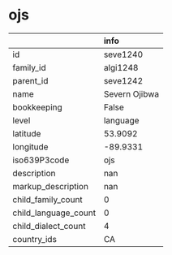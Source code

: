 # ojs
|                      | info          |
|:---------------------|:--------------|
| id                   | seve1240      |
| family_id            | algi1248      |
| parent_id            | seve1242      |
| name                 | Severn Ojibwa |
| bookkeeping          | False         |
| level                | language      |
| latitude             | 53.9092       |
| longitude            | -89.9331      |
| iso639P3code         | ojs           |
| description          | nan           |
| markup_description   | nan           |
| child_family_count   | 0             |
| child_language_count | 0             |
| child_dialect_count  | 4             |
| country_ids          | CA            |